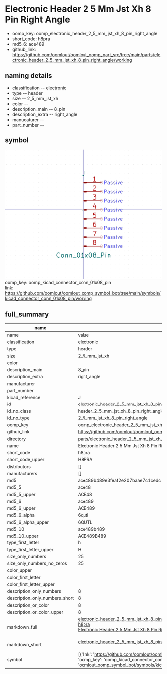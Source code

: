 # Electronic Header 2 5 Mm Jst Xh 8 Pin Right Angle

  
* oomp_key: oomp_electronic_header_2_5_mm_jst_xh_8_pin_right_angle 
* short_code: h8pra
* md5_6: ace489  
* github_link: https://github.com/oomlout/oomlout_oomp_part_src/tree/main/parts/electronic_header_2_5_mm_jst_xh_8_pin_right_angle/working  
## naming details
* classification -- electronic
* type -- header
* size -- 2_5_mm_jst_xh
* color -- 
* description_main -- 8_pin
* description_extra -- right_angle
* manucaturer -- 
* part_number -- 



## symbol

![](symbol/0/working/working_600.png)  
oomp_key: oomp_kicad_connector_conn_01x08_pin  
link: https://github.com/oomlout/oomlout_oomp_symbol_bot/tree/main/symbols/kicad_connector_conn_01x08_pin/working  


## full_summary
| name | value | 
| --- | --- | 
| name | value | 
| classification | electronic | 
| type | header | 
| size | 2_5_mm_jst_xh | 
| color |  | 
| description_main | 8_pin | 
| description_extra | right_angle | 
| manufacturer |  | 
| part_number |  | 
| kicad_reference | J | 
| id | electronic_header_2_5_mm_jst_xh_8_pin_right_angle | 
| id_no_class | header_2_5_mm_jst_xh_8_pin_right_angle | 
| id_no_type | 2_5_mm_jst_xh_8_pin_right_angle | 
| oomp_key | oomp_electronic_header_2_5_mm_jst_xh_8_pin_right_angle | 
| github_link | https://github.com/oomlout/oomlout_oomp_part_src/tree/main/parts/electronic_header_2_5_mm_jst_xh_8_pin_right_angle/working | 
| directory | parts/electronic_header_2_5_mm_jst_xh_8_pin_right_angle | 
| name | Electronic Header 2 5 Mm Jst Xh 8 Pin Right Angle | 
| short_code | h8pra | 
| short_code_upper | H8PRA | 
| distributors | [] | 
| manufacturers | [] | 
| md5 | ace489b489e3feaf2e207baae7c1cedc | 
| md5_5 | ace48 | 
| md5_5_upper | ACE48 | 
| md5_6 | ace489 | 
| md5_6_upper | ACE489 | 
| md5_6_alpha | 6qutl | 
| md5_6_alpha_upper | 6QUTL | 
| md5_10 | ace489b489 | 
| md5_10_upper | ACE489B489 | 
| type_first_letter | h | 
| type_first_letter_upper | H | 
| size_only_numbers | 25 | 
| size_only_numbers_no_zeros | 25 | 
| color_upper |  | 
| color_first_letter |  | 
| color_first_letter_upper |  | 
| description_only_numbers | 8 | 
| description_only_numbers_short | 8 | 
| description_or_color | 8 | 
| description_or_color_upper | 8 | 
| markdown_full | [electronic_header_2_5_mm_jst_xh_8_pin_right_angle](https://github.com/oomlout/oomlout_oomp_part_src/tree/main/parts/electronic_header_2_5_mm_jst_xh_8_pin_right_angle/working)<br>[h8pra](https://github.com/oomlout/oomlout_oomp_part_src/tree/main/parts/electronic_header_2_5_mm_jst_xh_8_pin_right_angle/working)<br>[Electronic Header 2 5 Mm Jst Xh 8 Pin Right Angle](https://github.com/oomlout/oomlout_oomp_part_src/tree/main/parts/electronic_header_2_5_mm_jst_xh_8_pin_right_angle/working)<br><br> | 
| markdown_short | [electronic_header_2_5_mm_jst_xh_8_pin_right_angle](https://github.com/oomlout/oomlout_oomp_part_src/tree/main/parts/electronic_header_2_5_mm_jst_xh_8_pin_right_angle/working)<br><br> | 
| symbol | [{'link': 'https://github.com/oomlout/oomlout_oomp_symbol_bot/tree/main/symbols/kicad_connector_conn_01x08_pin', 'oomp_key': 'oomp_kicad_connector_conn_01x08_pin', 'directory': 'oomlout_oomp_symbol_bot/symbols/kicad_connector_conn_01x08_pin//working/working.kicad_sym'}] | 
